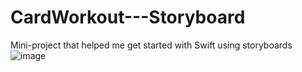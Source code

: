 # CardWorkout---Storyboard
Mini-project that helped me get started with Swift using storyboards
![image](https://github.com/DomnicaTeodor/CardWorkout---Storyboard/assets/119111488/648fb45e-780b-4d64-a9dd-5e94e9b3115c)
